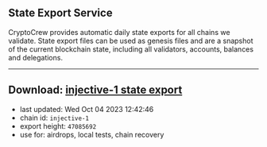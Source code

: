 ## State Export Service
CryptoCrew provides automatic daily state exports for all chains we validate. State export files can be used as genesis files and are a snapshot of the current blockchain state, including all validators, accounts, balances and delegations.

---
**Download: [injective-1 state export](https://dl.ccvalidators.com/SERVICE/injective/injective-1_export_47085692.json)**
---

- last updated: Wed Oct 04 2023 12:42:46
- chain id: `injective-1`
- export height: `47085692`
- use for: airdrops, local tests, chain recovery
